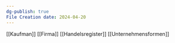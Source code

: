 ```yaml
---
dg-publish: true
File Creation date: 2024-04-20
---
```

[[Kaufman]]
[[Firma]]
[[Handelsregister]]
[[Unternehmensformen]]